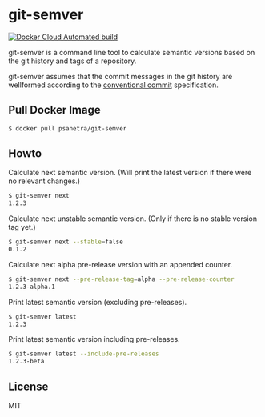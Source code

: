 # git-semver
[![Docker Cloud Automated build](https://img.shields.io/docker/cloud/automated/psanetra/git-semver)](https://hub.docker.com/r/psanetra/git-semver)

git-semver is a command line tool to calculate semantic versions based on the git history and tags of a repository.

git-semver assumes that the commit messages in the git history are wellformed according to the [conventional commit](https://www.conventionalcommits.org/en/v1.0.0-beta.4/) specification.

## Pull Docker Image

```bash
$ docker pull psanetra/git-semver
```

## Howto

Calculate next semantic version. (Will print the latest version if there were no relevant changes.)
```bash
$ git-semver next
1.2.3
```

Calculate next unstable semantic version. (Only if there is no stable version tag yet.)
```bash
$ git-semver next --stable=false
0.1.2
```

Calculate next alpha pre-release version with an appended counter.
```bash
$ git-semver next --pre-release-tag=alpha --pre-release-counter
1.2.3-alpha.1
```

Print latest semantic version (excluding pre-releases).
```bash
$ git-semver latest
1.2.3
```

Print latest semantic version including pre-releases.
```bash
$ git-semver latest --include-pre-releases
1.2.3-beta
```

## License

MIT
